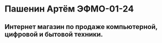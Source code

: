 # Пашенин Артём ЭФМО-01-24
##  Интернет магазин по продаже компьютерной, цифровой и бытовой техники.
